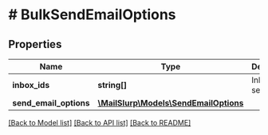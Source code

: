 # # BulkSendEmailOptions

## Properties

Name | Type | Description | Notes
------------ | ------------- | ------------- | -------------
**inbox_ids** | **string[]** | Inboxes to send from | [optional] 
**send_email_options** | [**\MailSlurp\Models\SendEmailOptions**](SendEmailOptions.md) |  | 

[[Back to Model list]](../../README.md#documentation-for-models) [[Back to API list]](../../README.md#documentation-for-api-endpoints) [[Back to README]](../../README.md)


